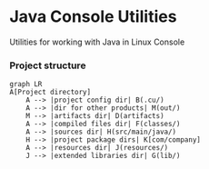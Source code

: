 # Java Console Utilities

Utilities for working with Java in Linux Console

### Project structure
```mermaid
graph LR
A[Project directory]
    A --> |project config dir| B(.cu/)
    A --> |dir for other products| M(out/)
    M --> |artifacts dir| D(artifacts)
    A --> |compiled files dir| F(classes/)
    A --> |sources dir| H(src/main/java/)
    H --> |project package dirs| K[com/company]
    A --> |resources dir| J(resources/)
    J --> |extended libraries dir| G(lib/)
```
